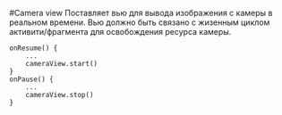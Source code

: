 #Camera view
Поставляет вью для вывода изображения с камеры в реальном времени.
Вью должно быть связано с жизенным циклом активити/фрагмента для освобождения ресурса камеры.
```
onResume() { 
    ... 
    cameraView.start() 
}
onPause() {
    ...
    cameraView.stop() 
}
```